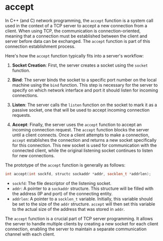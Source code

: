 # accept
In C++ (and C) network programming, the `accept` function is a system call used in the context of a TCP server to accept a new connection from a client. When using TCP, the communication is connection-oriented, meaning that a connection must be established between the client and server before data can be exchanged. The `accept` function is part of this connection establishment process.

Here's how the `accept` function typically fits into a server's workflow:

1. **Socket Creation**: First, the server creates a socket using the `socket` function.

2. **Bind**: The server binds the socket to a specific port number on the local machine using the `bind` function. This step is necessary for the server to specify on which network interface and port it should listen for incoming connections.

3. **Listen**: The server calls the `listen` function on the socket to mark it as a passive socket, one that will be used to accept incoming connection requests.

4. **Accept**: Finally, the server uses the `accept` function to accept an incoming connection request. The `accept` function blocks the server until a client connects. Once a client attempts to make a connection, `accept` establishes the connection and returns a new socket specifically for this connection. This new socket is used for communication with the connected client, while the original listening socket continues to listen for new connections.

The prototype of the `accept` function is generally as follows:

```cpp
int accept(int sockfd, structc sockaddr *addr, socklen_t *addrlen);
```

- `sockfd`: The file descriptor of the listening socket.
- `addr`: A pointer to a `sockaddr` structure. This structure will be filled with the address (IP and port) of the connecting entity.
- `addrlen`: A pointer to a `socklen_t` variable. Initially, this variable should be set to the size of the `addr` structure. `accept` will then set this variable to the actual size of the address that was stored in `addr`.

The `accept` function is a crucial part of TCP server programming. It allows the server to handle multiple clients by creating a new socket for each client connection, enabling the server to maintain a separate communication channel with each client.